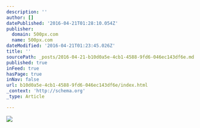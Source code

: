 ```yaml
---
description: ''
author: []
datePublished: '2016-04-21T01:28:10.054Z'
publisher:
  domain: 500px.com
  name: 500px.com
dateModified: '2016-04-21T01:23:45.026Z'
title: ''
sourcePath: _posts/2016-04-21-b10d0a5e-4cb1-4588-9fd6-046ec143df6e.md
published: true
inFeed: true
hasPage: true
inNav: false
url: b10d0a5e-4cb1-4588-9fd6-046ec143df6e/index.html
_context: 'http://schema.org'
_type: Article

---
```

![](https://drscdn.500px.org/photo/135169755/m%3D900/1a651adfc9e9edf6a2070e1393f4f0d4)
